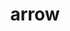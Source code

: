 ---
title: "arrow"
layout: cache
categories: [package, develop-2025-04-13]
meta: {"compilers": ["gcc@11.4.0"], "num_specs": 2, "num_specs_by_stack": {"hep": 2, "root": 2}, "oss": ["ubuntu22.04"], "platforms": ["linux"], "stacks": ["hep", "root"], "targets": ["x86_64_v3"], "versions": ["19.0.1"]}
spec_details: [{"compiler": "gcc@11.4.0", "hash": "and5qokuws47mcwbvngocupkfvf4wgry", "os": "ubuntu22.04", "platform": "linux", "size": "-", "stacks": ["hep", "root"], "target": "x86_64_v3", "variants": ["~brotli", "build_system=cmake", "build_type=Release", "~bz2", "~compute", "~cuda", "~dataset", "~gandiva", "generator=make", "~glog", "~hdfs", "+ipc", "~ipo", "~jemalloc", "~lz4", "~orc", "~parquet", "~python", "+shared", "~snappy", "~tensorflow", "~zlib", "~zstd"], "versions": ["19.0.1"]}, {"compiler": "gcc@11.4.0", "hash": "j257aanfadyes6cgyahcltfq5sjowy4u", "os": "ubuntu22.04", "platform": "linux", "size": "-", "stacks": ["hep", "root"], "target": "x86_64_v3", "variants": ["~brotli", "build_system=cmake", "build_type=Release", "~bz2", "~compute", "~cuda", "~dataset", "~gandiva", "generator=make", "~glog", "~hdfs", "+ipc", "~ipo", "~jemalloc", "~lz4", "~orc", "~parquet", "~python", "+shared", "~snappy", "~tensorflow", "~zlib", "~zstd"], "versions": ["19.0.1"]}]
---